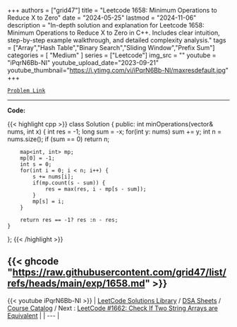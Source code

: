 
+++
authors = ["grid47"]
title = "Leetcode 1658: Minimum Operations to Reduce X to Zero"
date = "2024-05-25"
lastmod = "2024-11-06"
description = "In-depth solution and explanation for Leetcode 1658: Minimum Operations to Reduce X to Zero in C++. Includes clear intuition, step-by-step example walkthrough, and detailed complexity analysis."
tags = ["Array","Hash Table","Binary Search","Sliding Window","Prefix Sum"]
categories = [
    "Medium"
]
series = ["Leetcode"]
img_src = ""
youtube = "iPqrN6Bb-NI"
youtube_upload_date="2023-09-21"
youtube_thumbnail="https://i.ytimg.com/vi/iPqrN6Bb-NI/maxresdefault.jpg"
+++



[`Problem Link`](https://leetcode.com/problems/minimum-operations-to-reduce-x-to-zero/description/)

---
**Code:**

{{< highlight cpp >}}
class Solution {
public:
    int minOperations(vector<int>& nums, int x) {
        int res = -1;
        long sum = -x;
        for(int y: nums) sum += y;
        int n = nums.size();
        if (sum == 0) return n;
        
        map<int, int> mp;
        mp[0] = -1;
        int s = 0;
        for(int i = 0; i < n; i++) {
            s += nums[i];
            if(mp.count(s - sum)) {
                res = max(res, i - mp[s - sum]);
            }
            mp[s] = i;
        }
        
        return res == -1? res :n - res;        
    }
};
{{< /highlight >}}

{{< ghcode "https://raw.githubusercontent.com/grid47/list/refs/heads/main/exp/1658.md" >}}
---
{{< youtube iPqrN6Bb-NI >}}
| [LeetCode Solutions Library](https://grid47.xyz/leetcode/) / [DSA Sheets](https://grid47.xyz/sheets/) / [Course Catalog](https://grid47.xyz/courses/) / Next : [LeetCode #1662: Check If Two String Arrays are Equivalent](https://grid47.xyz/leetcode/solution-1662-check-if-two-string-arrays-are-equivalent/) |
| --- |
